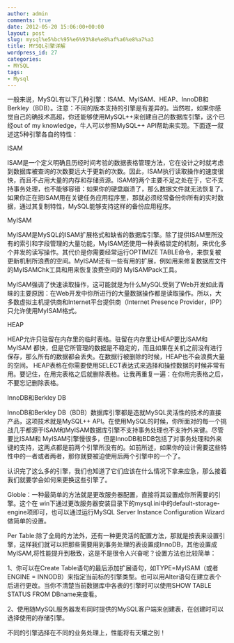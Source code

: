 ```yaml
---
author: admin
comments: true
date: 2012-05-20 15:06:00+00:00
layout: post
slug: mysql%e5%bc%95%e6%93%8e%e8%af%a6%e8%a7%a3
title: MYSQL引擎详解
wordpress_id: 27
categories:
- MYSQL
tags:
- Mysql
---
```







一般来说，MySQL有以下几种引擎：ISAM、MyISAM、HEAP、InnoDB和Berkley（BDB）。注意：不同的版本支持的引擎是有差异的。当然啦，如果你感觉自己的确技术高超，你还能够使用MySQL++来创建自己的数据库引擎，这个已经out of my knowledge，牛人可以参照MySQL++ API帮助来实现。下面逐一叙述这5种引擎各自的特性：





  

ISAM





ISAM是一个定义明确且历经时间考验的数据表格管理方法，它在设计之时就考虑到数据库被查询的次数要远大于更新的次数。因此，ISAM执行读取操作的速度很快，而且不占用大量的内存和存储资源。ISAM的两个主要不足之处在于，它不支持事务处理，也不能够容错：如果你的硬盘崩溃了，那么数据文件就无法恢复了。如果你正在把ISAM用在关键任务应用程序里，那就必须经常备份你所有的实时数据，通过其复制特性，MySQL能够支持这样的备份应用程序。











MyISAM





MyISAM是MySQL的ISAM扩展格式和缺省的数据库引擎。除了提供ISAM里所没有的索引和字段管理的大量功能，MyISAM还使用一种表格锁定的机制，来优化多个并发的读写操作。其代价是你需要经常运行OPTIMIZE TABLE命令，来恢复被更新机制所浪费的空间。MyISAM还有一些有用的扩展，例如用来修复数据库文件的MyISAMChk工具和用来恢复浪费空间的 MyISAMPack工具。





MyISAM强调了快速读取操作，这可能就是为什么MySQL受到了Web开发如此青睐的主要原因：在Web开发中你所进行的大量数据操作都是读取操作。所以，大多数虚拟主机提供商和Internet平台提供商（Internet Presence Provider，IPP）只允许使用MyISAM格式。











HEAP





HEAP允许只驻留在内存里的临时表格。驻留在内存里让HEAP要比ISAM和MyISAM 都快，但是它所管理的数据是不稳定的，而且如果在关机之前没有进行保存，那么所有的数据都会丢失。在数据行被删除的时候，HEAP也不会浪费大量的空间。 HEAP表格在你需要使用SELECT表达式来选择和操控数据的时候非常有用。要记住，在用完表格之后就删除表格。让我再重复一遍：在你用完表格之后，不要忘记删除表格。











InnoDB和Berkley DB





InnoDB和Berkley DB（BDB）数据库引擎都是造就MySQL灵活性的技术的直接产品，这项技术就是MySQL++ API。在使用MySQL的时候，你所面对的每一个挑战几乎都源于ISAM和MyISAM数据库引擎不支持事务处理也不支持外来键。尽管要比ISAM和 MyISAM引擎慢很多，但是InnoDB和BDB包括了对事务处理和外来键的支持，这两点都是前两个引擎所没有的。如前所述，如果你的设计需要这些特性中的一者或者两者，那你就要被迫使用后两个引擎中的一个了。











认识完了这么多的引擎，我们也知道了它们应该在什么情况下拿来应急，那么接着我们就要学会如何来更换这些引擎了。





Globle：一种最简单的方法就是更改服务器配置，直接将其设置成你所需要的引擎。这个在 win下通过更改服务器安装目录下的mysql.ini中的default-storage-engine项即可，也可以通过运行MySQL Server Instance Configuration Wizard做简单的设置。





Per Table:除了全局的方法外，还有一种更灵活的配置方法，那就是按表来设置引擎，这样我们就可以把那些需要用到事务处理的表设置成InnoDB，其他设置成MyISAM,将性能提升到极致，这是不是很令人兴奋呢？设置方法也比较简单：





1、你可以在Create Table语句的最后添加扩展语句，如TYPE=MyISAM（或者ENGINE = INNODB）来指定当前标的引擎类型。也可以用Alter语句在建立表个后进行更改。当你不清楚当前数据库中各表的引擎时可以使用SHOW TABLE STATUS FROM DBname来查看。





2、使用随MySQL服务器发布同时提供的MySQL客户端来创建表，在创建时可以选择使用的存储引擎。





不同的引擎选择在不同的业务处理上，性能将有天壤之别！



